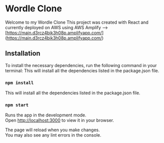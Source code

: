 # Wordle Clone

Welcome to my Wordle Clone
This project was created with React and currently deployed on AWS using AWS Amplify --> [https://main.d3rcz4bik3h08p.amplifyapp.com/] (https://main.d3rcz4bik3h08p.amplifyapp.com/)

## Installation

To install the necessary dependencies, run the following command in your terminal:
This will install all the dependencies listed in the package.json file.

### `npm install`

This will install all the dependencies listed in the package.json file.

### `npm start`

Runs the app in the development mode.\
Open [http://localhost:3000](http://localhost:3000) to view it in your browser.

The page will reload when you make changes.\
You may also see any lint errors in the console.
